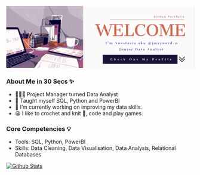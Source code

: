 ![Banner](https://raw.githubusercontent.com/jmaynard-n/jmaynard-n/master/banner.png)

### About Me in 30 Secs ✨
- 👩🏻‍💻 Project Manager turned Data Analyst
- 📝 Taught myself SQL, Python and PowerBI
- 🔭 I’m currently working on improving my data skills.
- 😀 I like to crochet and knit 🧶, code and play games.

### Core Competencies 💡
- Tools: SQL, Python, PowerBI
- Skills: Data Cleaning, Data Visualisation, Data Analysis, Relational Databases

[![Github Stats](https://github-readme-stats.vercel.app/api?username=jmaynard-n)](https://github.com/jmaynard-n/github-readme-stats)

